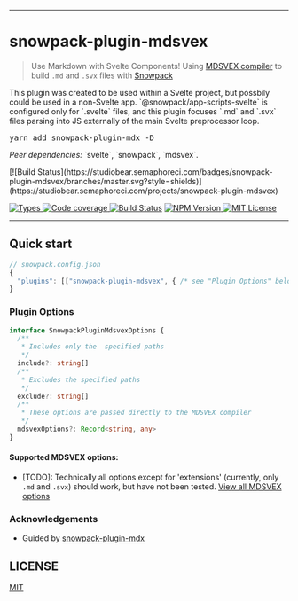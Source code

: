 <hr>
<div>
  <h1>
    snowpack-plugin-mdsvex
  </h1>
  <blockquote>Use Markdown with Svelte Components! Using <a href="https://mdsvex.com/">MDSVEX compiler</a> to build <code>.md</code> and <code>.svx</code> files with <a href="https://www.snowpack.dev/">Snowpack</a></blockquote>
  <p>This plugin was created to be used within a Svelte project, but possbily could be used in a non-Svelte app. `@snowpack/app-scripts-svelte` is configured only for `.svelte` files, and this plugin focuses `.md` and `.svx` files parsing into JS externally of the main Svelte preprocessor loop.</p>
  <pre>yarn add snowpack-plugin-mdx -D </pre>
  <p><em>Peer dependencies:</em> `svelte`, `snowpack`, `mdsvex`.</p>

</div>
[![Build Status](https://studiobear.semaphoreci.com/badges/snowpack-plugin-mdsvex/branches/master.svg?style=shields)](https://studiobear.semaphoreci.com/projects/snowpack-plugin-mdsvex)
<p>
  <a aria-label="Types" href="https://www.npmjs.com/package/snowpack-plugin-mdsvex">
    <img alt="Types" src="https://img.shields.io/npm/types/snowpack-plugin-mdsvex?style=flat&labelColor=24292e">
  </a>
  <a aria-label="Code coverage report" href="https://codecov.io/gh/Studiobear/snowpack-plugin-mdsvex">
    <img alt="Code coverage" src="https://img.shields.io/codecov/c/gh/Studiobear/snowpack-plugin-mdsvex?style=flat&labelColor=24292e">
  </a>
  <a href='https://studiobear.semaphoreci.com/badges/snowpack-plugin-mdsvex/branches/master.svg?style=shields'> <img src='https://studiobear.semaphoreci.com/badges/snowpack-plugin-mdsvex/branches/master.svg?style=shields' alt='Build Status'></a>
  <a aria-label="NPM version" href="https://www.npmjs.com/package/snowpack-plugin-mdsvex">
    <img alt="NPM Version" src="https://img.shields.io/npm/v/snowpack-plugin-mdsvex?style=flat&labelColor=24292e">
  </a>
  <a aria-label="License" href="https://barry-low.mit-license.org/">
    <img alt="MIT License" src="https://img.shields.io/npm/l/snowpack-plugin-mdx?style=flat&labelColor=24292e">
  </a>
</p>
<hr>

## Quick start

```js
// snowpack.config.json
{
  "plugins": [["snowpack-plugin-mdsvex", { /* see "Plugin Options" below */ }]]
}
```

### Plugin Options

```typescript
interface SnowpackPluginMdsvexOptions {
  /**
   * Includes only the  specified paths
   */
  include?: string[]
  /**
   * Excludes the specified paths
   */
  exclude?: string[]
  /**
   * These options are passed directly to the MDSVEX compiler
   */
  mdsvexOptions?: Record<string, any>
}
```

#### Supported MDSVEX options:

- [TODO]: Technically all options except for 'extensions' (currently, only `.md` and `.svx`) should work, but have not been tested. [View all MDSVEX options](https://mdsvex.com/docs#options)

### Acknowledgements

- Guided by [snowpack-plugin-mdx](https://github.com/jaredLunde/snowpack-plugin-mdx)

## LICENSE

[MIT](https://barry-low.mit-license.org/)
